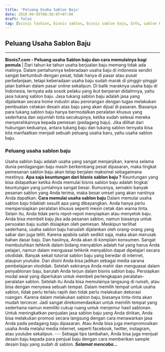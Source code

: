 ```yaml
---
title: 'Peluang Usaha Sablon Baju'
date: 2018-09-05T06:56:07+07:00
draft: false
tag: [bisnis fashion, bisnis sablon, bisnis sablon baju, Info, sablon baju, usaha baju, usaha fashion, usaha sablon, usaha sablon baju]
---
```

## Peluang Usaha Sablon Baju
----
**Bisnis7.com - Peluang usaha Sablon baju dan cara memulainya bagi pemula** | Dari tahun ke tahun usaha berjualan baju memang tidak ada matinya. Dalam pertahunnya keberadaan usaha baju di indonesia sendiri sangat bertumbuh dengan pesat, tidak hanya di pasar atau pusat perbelanjaan, tetapi keberadaan usaha baju sudah marak di pinggir-pinggir jalan bahkan dalam pasar online sekalipun. Di balik maraknya usaha baju di Indonesia, ternyata ada sosok pelaku yang ikut berperan didalmnya, yaitu jasa tukang sablon baju. Jasa tukang sablon baju adalah jasa yang dijalankan secara home industri atau perorangan dengan tugas melakukan pembuatan cetakan desain atas baju yang akan dijual di pasaran. Biasanya para tukang sablon baju hanya bermodalkan peralatan khusus yang sederhana dan sejumlah tinta secukupnya, ketika sudah selesai mereka menyerahkannya kepada pemesan (pedagang baju). Jika dilihat dari hubungan keduanya, antara tukang baju dan tukang sablon ternyata bisa kita manfaatkan menjadi sebuah peluang usaha baru, yaitu usaha sablon baju.

### Peluang usaha sablon baju

Usaha sablon baju adalah usaha yang sangat menjanjikan, karena selama dunia perdagangan baju masih berkembang pesat dipasaran, maka tingkat pemesanan sablon baju akan tetap berjalan maksimal sebagaimana mestinya. **Apa saja keuntungan dari bisnis sablon baju ?** Keuntungan yang bisa didapatkan ketika Anda memulai bisnis sablon baju adalah tingkat keuntungan yang jumlahnya sangat besar. Rumusnya, semakin banyak pesanan sablon yang Anda terima, maka besar omset yang akan nantinya Anda dapatkan. **Cara memulai usaha sablon baju** Dalam memulai usaha sablon baju tidaklah sesulit apa yang dibayangkan. Anda hanya perlu mempersiapkan peralatan khusus seperti mesin cetak dan warna tinta. Selain itu, Anda tidak perlu repot-repot menyiapkan atau menyetok baju. Anda bisa membeli baju jika ada pesanan sablon, namun biasanya untuk persoalan baju sudah disiapkan oleh pemesan. Meskipun terlihat sederhana, usaha sablon baju haruslah dijalankan oleh orang-orang yang sabar dan juga teliti. Karena apabila salah sedikit saja, maka akan merusak bahan dasar baju. Dan hasilnya, Anda akan di komplain konsumen. Sangat membutuhkan tehknik dalam bidang menyablon adalah hal yang harus Anda pelajari, namun dalam menguasai tehknik menyablon dapat dipelajari secara otodidak. Banyak sekali tutorial sablon baju yang beredar di internet, ataupun youtube. Dan disini Anda bisa jadikan sebagai media sarana pembelajaran otodidak. Setelah sekiranya Anda mahir dan menguasai dalam penyablonan baju, barulah Anda terjun dalam bisnis sablon baju. Persiapkan modal awal yang diperlukan untuk membeli perlengkapan peralatan-peralatan sablon. Setelah itu Anda bisa memulainya langsung di rumah, atau bisa dengan menyewa sebuah tempat. Dalam memilih tempat untuk usaha sablon, tidak perlu terlalu rapih dan tidak perlu melakukan dekorasi ruangan. Karena dalam melakukan sablon baju, biasanya tinta-tinta akan mudah tercecer. Jadi sangat direkomendasikan untuk memilih tempat yang sederhana namun memiliki cukup ruang untuk menjemur hasil sablonan. Untuk meningkatkan penjualan jasa sablon baju yang Anda dirikan, Anda bisa melakukan promosi secara langsung dengan cara menawarkan jasa Anda pada pedagang baju dipasaran. Atau Anda bisa juga mempromosikan usaha Anda melalui media internet, seperti facebook, twitter, instagram, atau youtube sekalipun. --- Sebagai tips tambahan, Anda bisa juga menjual desain baju kepada para penjual baju dengan cara memberikan sample desain baju yang sudah di sablon. **_Selamat mencoba..._**